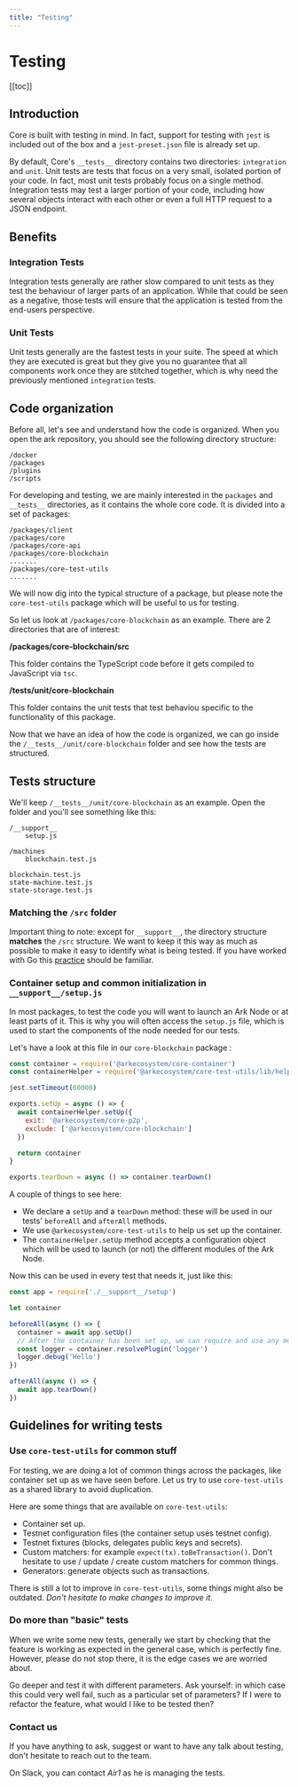 ```yaml
---
title: "Testing"
---
```


# Testing

[[toc]]

## Introduction

Core is built with testing in mind. In fact, support for testing with `jest` is included out of the box and a `jest-preset.json` file is already set up.

By default, Core's `__tests__` directory contains two directories: `integration` and `unit`. Unit tests are tests that focus on a very small, isolated portion of your code. In fact, most unit tests probably focus on a single method. Integration tests may test a larger portion of your code, including how several objects interact with each other or even a full HTTP request to a JSON endpoint.

## Benefits

### Integration Tests

Integration tests generally are rather slow compared to unit tests as they test the behaviour of larger parts of an application. While that could be seen as a negative, those tests will ensure that the application is tested from the end-users perspective.

### Unit Tests

Unit tests generally are the fastest tests in your suite. The speed at which they are executed is great but they give you no guarantee that all components work once they are stitched together, which is why need the previously mentioned `integration` tests.

## Code organization

Before all, let's see and understand how the code is organized. When you open the ark repository, you should see the following directory structure:

```
/docker
/packages
/plugins
/scripts
```

For developing and testing, we are mainly interested in the `packages` and `__tests__` directories, as it contains the whole core code. It is divided into a set of packages:

```
/packages/client
/packages/core
/packages/core-api
/packages/core-blockchain
.......
/packages/core-test-utils
.......
```

We will now dig into the typical structure of a package, but please note the `core-test-utils` package which will be useful to us for testing.

So let us look at `/packages/core-blockchain` as an example. There are 2 directories that are of interest:

**/packages/core-blockchain/src**

This folder contains the TypeScript code before it gets compiled to JavaScript via `tsc`.

**/__tests__/unit/core-blockchain**

This folder contains the unit tests that test behaviou specific to the functionality of this package.

Now that we have an idea of how the code is organized, we can go inside the `/__tests__/unit/core-blockchain` folder and see how the tests are structured.

## Tests structure

We'll keep `/__tests__/unit/core-blockchain` as an example. Open the folder and you'll see something like this:

```
/__support__
    setup.js

/machines
    blockchain.test.js

blockchain.test.js
state-machine.test.js
state-storage.test.js
```

### Matching the `/src` folder

Important thing to note: except for `__support__`, the directory structure **matches** the `/src` structure. We want to keep it this way as much as possible to make it easy to identify what is being tested. If you have worked with Go this [practice](https://golang.org/pkg/testing/) should be familiar.

### Container setup and common initialization in `__support__/setup.js`

In most packages, to test the code you will want to launch an Ark Node or at least parts of it. This is why you will often access the `setup.js` file, which is used to start the components of the node needed for our tests.

Let's have a look at this file in our `core-blockchain` package :

```js
const container = require('@arkecosystem/core-container')
const containerHelper = require('@arkecosystem/core-test-utils/lib/helpers/container')

jest.setTimeout(60000)

exports.setUp = async () => {
  await containerHelper.setUp({
    exit: '@arkecosystem/core-p2p',
    exclude: ['@arkecosystem/core-blockchain']
  })

  return container
}

exports.tearDown = async () => container.tearDown()
```

A couple of things to see here:

- We declare a `setUp` and a `tearDown` method: these will be used in our tests' `beforeAll` and `afterAll` methods.
- We use `@arkecosystem/core-test-utils` to help us set up the container.
- The `containerHelper.setUp` method accepts a configuration object which will be used to launch (or not) the different modules of the Ark Node.

Now this can be used in every test that needs it, just like this:

```js
const app = require('./__support__/setup')

let container

beforeAll(async () => {
  container = await app.setUp()
  // After the container has been set up, we can require and use any module
  const logger = container.resolvePlugin('logger')
  logger.debug('Hello')
})

afterAll(async () => {
  await app.tearDown()
})
```

## Guidelines for writing tests

### Use `core-test-utils` for common stuff

For testing, we are doing a lot of common things across the packages, like container set up as we have seen before. Let us try to use `core-test-utils` as a shared library to avoid duplication.

Here are some things that are available on `core-test-utils`:

- Container set up.
- Testnet configuration files (the container setup uses testnet config).
- Testnet fixtures (blocks, delegates public keys and secrets).
- Custom matchers: for example `expect(tx).toBeTransaction()`. Don't hesitate to use / update / create custom matchers for common things.
- Generators: generate objects such as transactions.

There is still a lot to improve in `core-test-utils`, some things might also be outdated. *Don't hesitate to make changes to improve it*.

### Do more than "basic" tests

When we write some new tests, generally we start by checking that the feature is working as expected in the general case, which is perfectly fine. However, please do not stop there, it is the edge cases we are worried about.

Go deeper and test it with different parameters. Ask yourself: in which case this could very well fail, such as a particular set of parameters? If I were to refactor the feature, what would I like to be tested then?

### Contact us

If you have anything to ask, suggest or want to have any talk about testing, don't hesitate to reach out to the team.

On Slack, you can contact *Air1* as he is managing the tests.
